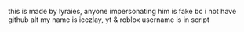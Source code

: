 this is made by lyraies, anyone impersonating him is fake bc i not have github alt
my name is icezlay, yt & roblox username is in script
